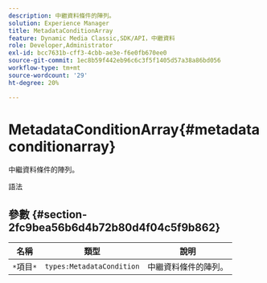 ```yaml
---
description: 中繼資料條件的陣列。
solution: Experience Manager
title: MetadataConditionArray
feature: Dynamic Media Classic,SDK/API，中繼資料
role: Developer,Administrator
exl-id: bcc7631b-cff3-4cbb-ae3e-f6e0fb670ee0
source-git-commit: 1ec8b59f442eb96c6c3f5f1405d57a38a86bd056
workflow-type: tm+mt
source-wordcount: '29'
ht-degree: 20%

---
```


# MetadataConditionArray{#metadataconditionarray}

中繼資料條件的陣列。

語法

## 參數 {#section-2fc9bea56b6d4b72b80d4f04c5f9b862}

| 名稱 | 類型 | 說明 |
|---|---|---|
| `*`項目`*` | `types:MetadataCondition` | 中繼資料條件的陣列。 |
